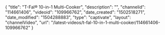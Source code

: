 {
    "title": "T-Fal&reg; 10-in-1 Multi-Cooker",
    "description": "",
    "channelid": "114661406",
    "videoid": "109966762",
    "date_created": "1502518271",
    "date_modified": "1504288883",
    "type": "captivate",
    "layout": "channelVideo",
    "url": "\/latest-videos\/t-fal-10-in-1-multi-cooker\/114661406-109966762"
}